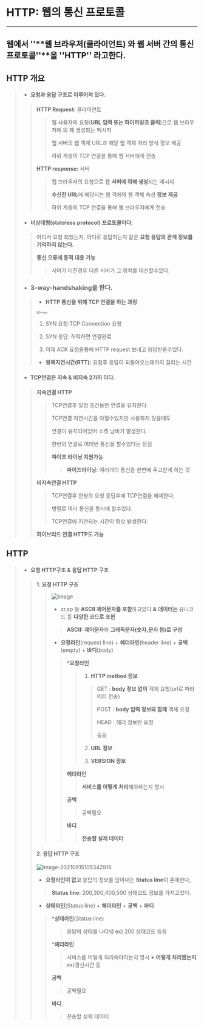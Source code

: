 

# HTTP: 웹의 통신 프로토콜

---





## 웹에서 ''**웹 브라우저(클라이언트) 와 웹 서버 간의 통신 프로토콜''**을  ''**HTTP''**   라고한다.





## HTTP 개요

> + #### **요청과 응답 구조**로 이루어져 있다.
>
> > **HTTP Request:**  클라이언트
> >
> > > 웹 사용자의 요청(**URL 입력 또는 하이퍼링크 클릭**)으로 웹 브라우저에 의 해 생성되는 메시지
> > >
> > > 웹 서버의 웹 객체 URL과 해당 웹 객체 처리 방식 정보 제공
> > >
> > > 하위 계층의 TCP 연결을 통해 웹 서버에게 전송
> >
> > **HTTP response:**  서버
> >
> > > 웹 브라우저의 요청으로 웹 **서버에 의해 생성**되는 메시지
> > >
> > > **수신한 URL**에 해당되는 웹 객체와 웹 객체 속성 **정보 제공**
> > >
> > > 하위 계층의 TCP 연결을 통해 웹 브라우저에게 전송
>
> + #### **비상태형(stateless protocol) 프로토콜**이다.
>
> > 어디서 요청 되었는지, 어디로 응답하는지 같은 **요청 응답의 관계 정보를 기억하지 않는다.**
> >
> > **통신 오류에 동적 대응 가능**
> >
> > >  서버가 터진경우 다른 서버가 그 위치를 대신할수있다.
>
> + ### **3-way-handshaking**을 한다.
>
> > + **HTTP  통신을 위해 TCP 연결을 하는 과정**
> >
> > <img src="https://user-images.githubusercontent.com/68331041/133071604-f1fb0065-670b-44ed-a1cc-478d099da495.png" alt="image" style="zoom:50%;" />
> >
> > 1. SYN 요청:TCP Connection 요청
> >
> > 2. SYN 응답: 허락하면 연결완료
> >
> > 3. 이제 ACK 요청을통해 HTTP request 보내고 응답받을수있다.
> >
> > 
> >
> > + **왕복지연시간(RTT):**  요청후 응답이 되돌아오는데까지 걸리는 시간
>
> + #### TCP연결은 **지속 & 비지속** 2가지 이다.
>
> > **지속연결 HTTP**
> >
> > > TCP연결후 일정 조건동안 연결을 유지한다.
> > >
> > > TCP연결 지연시간을 아낄수있지만 사용하지 않을때도
> > >
> > > 연결이 유지되어있어 소켓 낭비가 발생한다. 
> > >
> > > 한번의 연결로 여러번 통신을 할수있다는 장점
> > >
> > > **파이프 라이닝 지원가능**
> > >
> > > > **파이프라이닝:** 여러개의 통신을 한번에 주고받게 하는 것
> >
> > **비지속연결 HTTP**
> >
> > > TCP연결후 한쌍의 요청 응답후에 TCP연결을 해제한다.
> > >
> > > 병렬로 여러 통신을 동시에 할수있다.
> > >
> > > TCP연결에 지연되는 시간이 항상 발생한다.
> >
> > **하이브리드 연결 HTTP도 가능**



## HTTP

> + #### **요청 HTTP구조 & 응답 HTTP 구조**
>
> > **1. 요청 HTTP 구조**
> >
> > > ![image](https://user-images.githubusercontent.com/68331041/133356394-e78b7b49-9618-4f7f-a370-754d99873c76.png)
> > >
> > > + cr,sp 등 **ASCII 제어문자를 포함**하고있다 **&**  **데이터는** 유니코드 등 **다양한 코드로 표현**
> > >
> > > > **ASCII:**  **제어문자**와 **그래픽문자(숫자,문자 등)로 구성**
> > >
> > > + **요청라인**(request line) + **헤더라인**(header line) + **공백**(empty) + **바디**(body)
> > >
> > > > ***요청라인**
> > > >
> > > > > 1. **HTTP method 정보**
> > > > >
> > > > > > GET : **body 정보 없이** 객체 요청(url로 파라미터 전송)
> > > > > >
> > > > > > POST : **body 입력 정보와 함께** 객체 요청
> > > > > >
> > > > > > HEAD : 헤더 정보만 요청
> > > > > >
> > > > > > 등등
> > > > >
> > > > > 2. **URL 정보**
> > > > >
> > > > > 3. **VERSION 정보**
> > > >
> > > > **헤더라인** 
> > > >
> > > > > **서비스를 어떻게 처리**해야하는지 명시
> > > >
> > > > **공백** 
> > > >
> > > > > 공백필요
> > > >
> > > > **바디**
> > > >
> > > > > **전송할 실제 데이터**
> >
> > #### **2. 응답 HTTP 구조**
> >
> > ![image-20210915105342918](C:\Users\afrad\AppData\Roaming\Typora\typora-user-images\image-20210915105342918.png)
> >
> > + **요청라인이 없고** 응답의 정보를 담아내는 **Status line**이 존재한다,
> >
> > > **Status line:** 200,300,400,500 상태코드 정보를 가지고있다.
> >
> > + **상태라인**(Status line) + **해더라인** + **공백** + **바디**
> >
> > > ***상태라인**(Status line)
> > >
> > > > 응답의 상태를 나타냄 ex) 200 상태코드 등등
> > >
> > > ***헤더라인** 
> > >
> > > > 서비스를 어떻게 처리해야하는지 명시 **+ 어떻게 처리했는지** ex)갱신시간 등
> > >
> > > **공백** 
> > >
> > > > 공백필요
> > >
> > > **바디**
> > >
> > > > 전송할 실제 데이터







